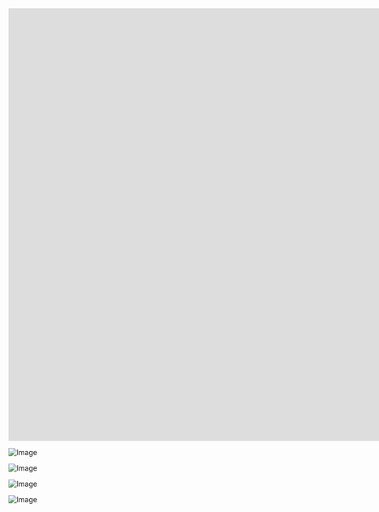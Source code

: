 <iframe width="1677" height="853" src="https://www.youtube.com/embed/w9PF3sfZG38" title="Runaway dungeon" frameborder="0" allow="accelerometer; autoplay; clipboard-write; encrypted-media; gyroscope; picture-in-picture; web-share" referrerpolicy="strict-origin-when-cross-origin" allowfullscreen></iframe>

![Image](https://github.com/user-attachments/assets/e870deca-5329-4071-ac29-c2d92ff56af1)

![Image](https://github.com/user-attachments/assets/deb67917-efbe-4cbc-818c-e81e1c55e8da)

![Image](https://github.com/user-attachments/assets/b8192b47-88de-456b-80ac-1137d881b50b)

![Image](https://github.com/user-attachments/assets/e82f8ef1-0c00-4071-b214-2b97d361b11d)


